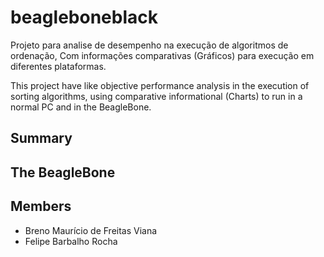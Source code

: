 # beagleboneblack #

Projeto para analise de desempenho na execução de algoritmos de ordenação, Com informações comparativas (Gráficos) para execução em diferentes plataformas.

This project have like objective performance analysis in the execution of sorting algorithms, using comparative informational (Charts) to run in a normal PC and in the BeagleBone.

## Summary ##

## The BeagleBone ##

## ##

## ##

## ##

## Members ##

* Breno Maurício de Freitas Viana
* Felipe Barbalho Rocha
